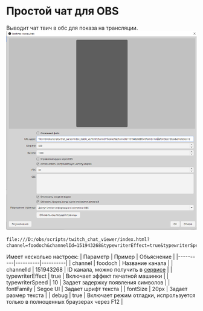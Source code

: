 # Простой чат для OBS 

Выводит чат твич в обс для показа на трансляции. ![alt text](image.png)

```
file:///D:/obs/scripts/twitch_chat_viewer/index.html?channel=foodoch&channelId=151943268&typewriterEffect=true&typewriterSpeed=10&fontFamily=Segoe%20UI&fontSize=20px&debug=true
```

Имеет несколько настроек:
| Параметр | Пример | Объяснение |
|----------|----------|----------|
| channel   | foodoch | Название канала   |
| channelId    | 151943268 | ID канала, можно получить в [сервисе](https://www.streamweasels.com/tools/convert-twitch-username-%20to-user-id/)  |
| typewriterEffect  | true | Включает эффект печатной машинки |
| typewriterSpeed  | 10 | Задает задержку появления символов |
| fontFamily  | Segoe UI | Задает шрифт текста |
| fontSize  | 20px | Задает размер текста |
| debug  | true | Включает режим отладки, испрользуется только в полноценных браузерах через F12 |
